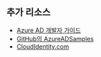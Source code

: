 ## 추가 리소스

- [Azure AD 개발자 가이드](active-directory-developers-guide.md)
- [GitHub의 AzureADSamples](https://github.com/AzureAdSamples)
- [CloudIdentity.com](https://cloudidentity.com)

<!---HONumber=July15_HO4-->